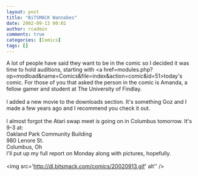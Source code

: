 ```yaml
---
layout: post
title: "BiTSMACK Wannabes"
date: 2002-09-13 00:01
author: rcadmin
comments: true
categories: [Comics]
tags: []
---
```

A lot of people have said they want to be in the comic so I decided it was time to hold auditions, starting with <a href=modules.php?op=modload&name=Comics&file=index&action=comic&id=51>today's comic.</a> For those of you that asked the person in the comic is Amanda, a fellow gamer and student at The University of Findlay.
<br />
<br />
I added a new movie to the downloads section. It's something Goz and I made a few years ago and I recommend you check it out.
<br />
<br />
I almost forgot the Atari swap meet is going on in Columbus tomorrow. It's 9-3 at:
<br />
Oakland Park Community Building
<br />
980 Lenore St. 
<br />
Columbus, Oh
<br />
I'll put up my full report on Monday along with pictures, hopefully.<br /><br /><!--more--><img src='http://dl.bitsmack.com/comics/20020913.gif' alt'' />
